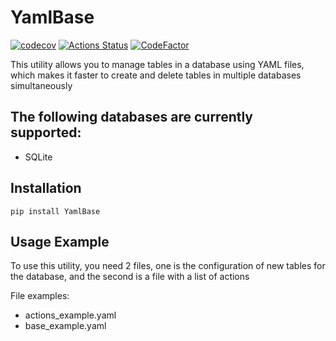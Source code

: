 # YamlBase
[![codecov](https://codecov.io/gh/mv-yurchenko/YBase/branch/dev/graph/badge.svg)](https://codecov.io/gh/mv-yurchenko/YBase)
[![Actions Status](https://github.com/mv-yurchenko/YBase/workflows/deploy_on_master/badge.svg)](https://github.com/mv-yurchenko/YBase/actions)
[![CodeFactor](https://www.codefactor.io/repository/github/mv-yurchenko/ybase/badge)](https://www.codefactor.io/repository/github/mv-yurchenko/ybase)

This utility allows you to manage tables in a database using YAML files, which makes it faster to create and delete tables in multiple databases simultaneously

## The following databases are currently supported: 

- SQLite 

## Installation 

```shell script
pip install YamlBase
``` 

## Usage Example

To use this utility, you need 2 files, one is the configuration of new tables for the database, and the second is a file with a list of actions

File examples: 
- actions_example.yaml
- base_example.yaml
